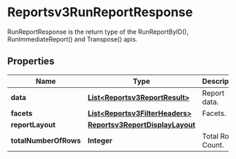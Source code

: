 

# Reportsv3RunReportResponse

RunReportResponse is the return type of the RunReportByID(), RunImmediateReport() and Transpose() apis.

## Properties

| Name | Type | Description | Notes |
|------------ | ------------- | ------------- | -------------|
|**data** | [**List&lt;Reportsv3ReportResult&gt;**](Reportsv3ReportResult.md) | Report data. |  [optional] |
|**facets** | [**List&lt;Reportsv3FilterHeaders&gt;**](Reportsv3FilterHeaders.md) | Facets. |  [optional] |
|**reportLayout** | [**Reportsv3ReportDisplayLayout**](Reportsv3ReportDisplayLayout.md) |  |  [optional] |
|**totalNumberOfRows** | **Integer** | Total Rows Count. |  [optional] |




